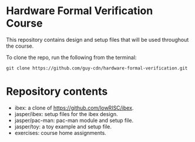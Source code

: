 # Hardware Formal Verification Course

This repository contains design and setup files that will be used throughout
the course.

To clone the repo, run the following from the terminal:
```
git clone https://github.com/guy-cdn/hardware-formal-verification.git
```


# Repository contents

- ibex: a clone of https://github.com/lowRISC/ibex.
- jasper/ibex: setup files for the ibex design.
- jasper/pac-man: pac-man module and setup file.
- jasper/toy: a toy example and setup file.
- exercises: course home assignments.
